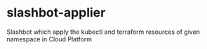 # slashbot-applier
Slashbot which apply the kubectl and terraform resources of given namespace in Cloud Platform
